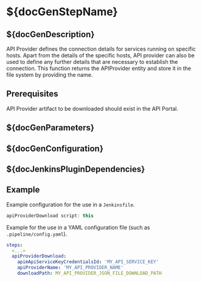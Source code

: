 # ${docGenStepName}

## ${docGenDescription}

API Provider defines the connection details for services running on specific hosts. Apart from the details of the specific hosts, API provider can also be used to define any further details that are necessary to establish the connection. This function returns the APIProvider entity and store it in the file system by providing the name.

## Prerequisites

API Provider artifact to be downloaded should exist in the API Portal.

## ${docGenParameters}

## ${docGenConfiguration}

## ${docJenkinsPluginDependencies}

## Example

Example configuration for the use in a `Jenkinsfile`.

```groovy
apiProviderDownload script: this
```

Example for the use in a YAML configuration file (such as `.pipeline/config.yaml`).

```yaml
steps:
  <...>
  apiProviderDownload:
    apimApiServiceKeyCredentialsId: 'MY_API_SERVICE_KEY'
    apiProviderName: 'MY_API_PROVIDER_NAME'
    downloadPath: MY_API_PROVIDER_JSON_FILE_DOWNLOAD_PATH
```
